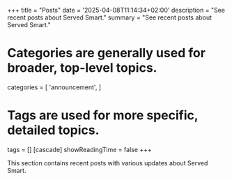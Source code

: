 +++
title = "Posts"
date = '2025-04-08T11:14:34+02:00'
description = "See recent posts about Served Smart."
summary = "See recent posts about Served Smart."
# Categories are generally used for broader, top-level topics.
categories = [
 'announcement',
]
# Tags are used for more specific, detailed topics.
tags = []
[cascade]
showReadingTime = false
+++

This section contains recent posts with various updates about Served Smart.
